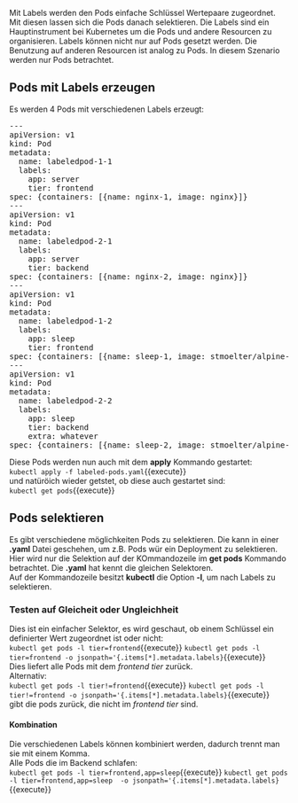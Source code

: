 Mit Labels werden den Pods einfache Schlüssel Wertepaare zugeordnet. Mit diesen lassen sich die Pods danach selektieren. 
Die Labels sind ein Hauptinstrument bei Kubernetes um die Pods und andere Resourcen zu organisieren. Labels können nicht nur auf Pods gesetzt werden. Die Benutzung auf anderen Resourcen ist analog zu Pods. In diesem Szenario werden nur Pods betrachtet.  

## Pods mit Labels erzeugen
Es werden 4 Pods mit verschiedenen Labels erzeugt:   
   
<pre class="file" data-filename="labeled-pods.yaml" data-target="replace">
---
apiVersion: v1
kind: Pod
metadata:
  name: labeledpod-1-1
  labels:
    app: server
    tier: frontend
spec: {containers: [{name: nginx-1, image: nginx}]}
---
apiVersion: v1
kind: Pod
metadata:
  name: labeledpod-2-1
  labels:
    app: server
    tier: backend
spec: {containers: [{name: nginx-2, image: nginx}]}
---
apiVersion: v1
kind: Pod
metadata:
  name: labeledpod-1-2
  labels:
    app: sleep
    tier: frontend
spec: {containers: [{name: sleep-1, image: stmoelter/alpine-sleep-user}]}
---
apiVersion: v1
kind: Pod
metadata:
  name: labeledpod-2-2
  labels:
    app: sleep
    tier: backend
    extra: whatever
spec: {containers: [{name: sleep-2, image: stmoelter/alpine-sleep-user}]}
</pre>   
    
     

Diese Pods werden nun auch mit dem **apply** Kommando gestartet:   
`kubectl apply -f labeled-pods.yaml`{{execute}}  
und natüröich wieder getstet, ob diese auch gestartet sind:   
`kubectl get pods`{{execute}}   
   
## Pods selektieren
Es gibt verschiedene möglichkeiten Pods zu selektieren. Die kann in einer **.yaml** Datei geschehen, um z.B. Pods wür ein Deployment zu selektieren. Hier wird nur die Selektion auf der KOmmandozeile im **get pods** Kommando betrachtet. Die **.yaml** hat kennt die gleichen Selektoren.   
Auf der Kommandozeile besitzt **kubectl** die Option **-l**, um nach Labels zu selektieren.   

### Testen auf Gleicheit oder Ungleichheit
Dies ist ein einfacher Selektor, es wird geschaut, ob einem Schlüssel ein definierter Wert zugeordnet ist oder nicht:   
`kubectl get pods -l tier=frontend`{{execute}} 
`kubectl get pods -l tier=frontend -o jsonpath='{.items[*].metadata.labels}`{{execute}}   
Dies liefert alle Pods mit dem *frontend* *tier* zurück.   
Alternativ:   
`kubectl get pods -l tier!=frontend`{{execute}}
`kubectl get pods -l tier!=frontend -o jsonpath='{.items[*].metadata.labels}`{{execute}}  
gibt die pods zurück, die nicht im *frontend tier* sind.   

#### Kombination
Die verschiedenen Labels können kombiniert werden, dadurch trennt man sie mit einem Komma.   
Alle Pods die im Backend schlafen:   
`kubectl get pods -l tier=frontend,app=sleep`{{execute}}
`kubectl get pods -l tier=frontend,app=sleep  -o jsonpath='{.items[*].metadata.labels}`{{execute}}






